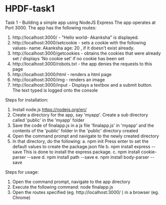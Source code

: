 # HPDF-task1
Task 1 - Building a simple app using NodeJS Express
The app operates at Port 3000.
The app has the following routes:
1.  http://localhost:3000/ - "Hello world- Akanksha" is displayed.
2.  http://localhost:3000/setcookie - sets a cookie with the following values- name: Akanksha age: 20 , if it doesn't exist already.
3.  http://localhost:3000/getcookies - obtains the cookies that were already set / displays 'No cookie set' if no cookie has been set
4.  http://localhost:3000/robots.txt - the app denies the requests to this page
5.  http://localhost:3000/html - renders a html page
6.  http://localhost:3000/img - renders an image
7.  http://localhost:3000/input - Displays a textbox and a submit button. The text typed is logged onto the console

Steps for installation:
1. Install node.js https://nodejs.org/en/
2. Create a directory for the app, say 'myapp'. Create a sub directory called 'public' in the 'myapp' folder
3. Save the code of finalapp.js in a js file 'finalapp.js' in 'myapp' and the contents of the 'public' folder in the 'public' directory created
4. Open the command prompt and navigate to the newly created directory
5. In that directory, do the following:
a. npm init
   Press enter to set the default values to create the package.json file
b. npm install express --save
   This is done to install the express package.
c. npm install cookie-parser --save
d. npm install path --save
e. npm install body-parser --save
        
Steps for usage:
1. Open the command prompt, navigate to the app directory
2. Execute the following command: node finalapp.js
3. Open the routes specified (eg. http://localhost:3000/ ) in a browser (eg. Chrome)
